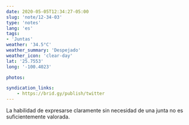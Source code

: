 ```yaml
---
date: 2020-05-05T12:34:27-05:00
slug: 'note/12-34-03'
type: 'notes'
lang: 'es'
tags:
- 'Juntas'
weather: '34.5°C'
weather_summary: 'Despejado'
weather_icon: 'clear-day'
lat: '25.7553'
long: '-100.4023'

photos:

syndication_links:
    - https://brid.gy/publish/twitter
---
```

La habilidad de expresarse claramente sin necesidad de una junta no es suficientemente valorada.